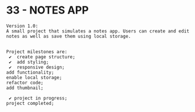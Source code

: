 # 33 - NOTES APP

    Version 1.0:
    A small project that simulates a notes app. Users can create and edit notes as well as save them using local storage.


    Project milestones are:
     ✔  create page structure;
     ✔  add styling;
     ✔  responsive design;
    add functionality;
    enable local storage;
    refactor code;
    add thumbnail;

     ✔ project in progress;
    project completed;
